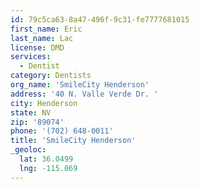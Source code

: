 ```yaml
---
id: 79c5ca63-8a47-496f-9c31-fe7777681015
first_name: Eric
last_name: Lac
license: DMD
services:
  - Dentist
category: Dentists
org_name: 'SmileCity Henderson'
address: '40 N. Valle Verde Dr. '
city: Henderson
state: NV
zip: '89074'
phone: '(702) 648-0011'
title: 'SmileCity Henderson'
_geoloc:
  lat: 36.0499
  lng: -115.069
---
```

